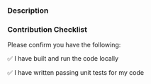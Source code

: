 ### Description
<!-- Describe the intent of your changes -->


### Contribution Checklist
Please confirm you have the following:

:white_check_mark: I have built and run the code locally

:white_check_mark: I have written passing unit tests for my code
